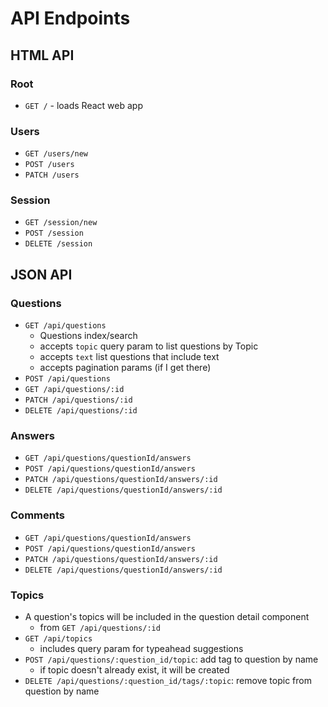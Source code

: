 # API Endpoints

## HTML API

### Root

- `GET /` - loads React web app

### Users

- `GET /users/new`
- `POST /users`
- `PATCH /users`

### Session

- `GET /session/new`
- `POST /session`
- `DELETE /session`

## JSON API

### Questions

- `GET /api/questions`
  - Questions index/search
  - accepts `topic` query param to list questions by Topic
  - accepts `text` list questions that include text
  - accepts pagination params (if I get there)
- `POST /api/questions`
- `GET /api/questions/:id`
- `PATCH /api/questions/:id`
- `DELETE /api/questions/:id`

### Answers

- `GET /api/questions/questionId/answers`
- `POST /api/questions/questionId/answers`
- `PATCH /api/questions/questionId/answers/:id`
- `DELETE /api/questions/questionId/answers/:id`

### Comments

- `GET /api/questions/questionId/answers`
- `POST /api/questions/questionId/answers`
- `PATCH /api/questions/questionId/answers/:id`
- `DELETE /api/questions/questionId/answers/:id`

### Topics

- A question's topics will be included in the question detail component
  - from `GET /api/questions/:id`
- `GET /api/topics`
  - includes query param for typeahead suggestions
- `POST /api/questions/:question_id/topic`: add tag to question by name
  - if topic doesn't already exist, it will be created
- `DELETE /api/questions/:question_id/tags/:topic`: remove topic from question by
  name
